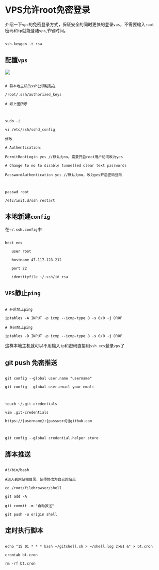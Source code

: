 # VPS允许root免密登录

介绍一下`vps`的免密登录方式，保证安全的同时更快的登录`vps`，不需要输入`root`密码和`ip`就能登陆`vps`,节省时间。

```
ssh-keygen -t rsa
```
## 配置`vps`

![](http://image.creat.kim/picgo/20190320110529.png)

```shell
# 将本地主机的ssh公钥粘贴在
/root/.ssh/authorized_keys
# 如上图所示

sudo -i 
vi /etc/ssh/sshd_config
修改
# Authentication:
PermitRootLogin yes //默认为no，需要开启root用户访问改为yes
# Change to no to disable tunnelled clear text passwords
PasswordAuthentication yes //默认为no，改为yes开启密码登陆

passwd root
/etc/init.d/ssh restart
```

## 本地新建`config`

在`~/.ssh.config`中

```shell
host ecs
   user root
   hostname 47.117.128.212
   port 22
   identityfile ~/.ssh/id_rsa
```
## `VPS`静止`ping`
```
# 开启禁止ping
iptables -A INPUT -p icmp --icmp-type 8 -s 0/0 -j DROP
# 关闭禁止ping
iptables -D INPUT -p icmp --icmp-type 8 -s 0/0 -j DROP
```
这样本地主机就可以不用输入`ip`和密码直接用`ssh ecs`登录`vps`了

## git push 免密推送
```
git config --global user.name "username"
git config --global user.email your-emali

touch ~/.git-credentials
vim .git-credentials
https://{username}:{password}@github.com

git config --global credential.helper store
```
## 脚本推送
```
#!/bin/bash
#进入到网站根目录，记得修改为自己的站点
cd /root/filebrowser/shell
git add -A
git commit -m "自动推送"
git push -u origin shell
```
## 定时执行脚本
```
echo "15 01 * * * bash ~/gitshell.sh > ~/shell.log 2>&1 &" > bt.cron
crontab bt.cron
rm -rf bt.cron
```
